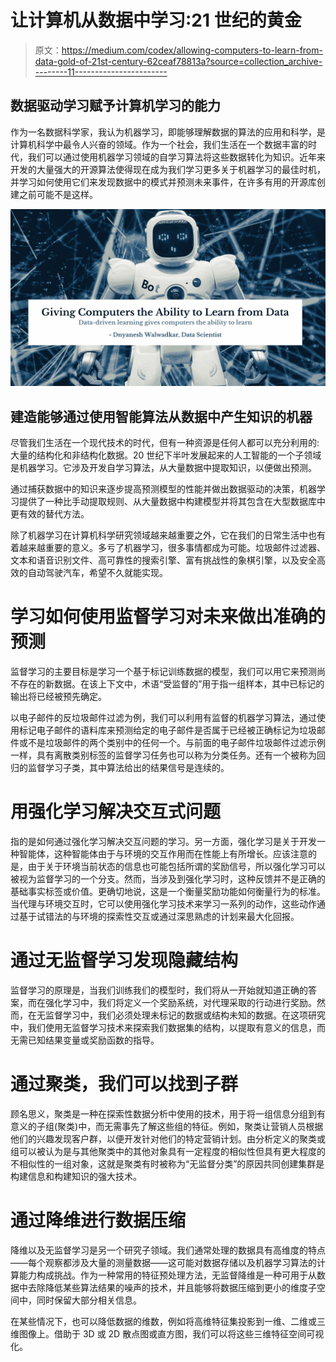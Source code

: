 # 让计算机从数据中学习:21 世纪的黄金

> 原文：<https://medium.com/codex/allowing-computers-to-learn-from-data-gold-of-21st-century-62ceaf78813a?source=collection_archive---------11----------------------->

## **数据驱动学习赋予计算机学习的能力**

作为一名数据科学家，我认为机器学习，即能够理解数据的算法的应用和科学，是计算机科学中最令人兴奋的领域。作为一个社会，我们生活在一个数据丰富的时代，我们可以通过使用机器学习领域的自学习算法将这些数据转化为知识。近年来开发的大量强大的开源算法使得现在成为我们学习更多关于机器学习的最佳时机，并学习如何使用它们来发现数据中的模式并预测未来事件，在许多有用的开源库创建之前可能不是这样。

![](img/f6e8f29db2979417d9f14ca3a5f2e823.png)

## 建造能够通过使用智能算法从数据中产生知识的机器

尽管我们生活在一个现代技术的时代，但有一种资源是任何人都可以充分利用的:大量的结构化和非结构化数据。20 世纪下半叶发展起来的人工智能的一个子领域是机器学习。它涉及开发自学习算法，从大量数据中提取知识，以便做出预测。

通过捕获数据中的知识来逐步提高预测模型的性能并做出数据驱动的决策，机器学习提供了一种比手动提取规则、从大量数据中构建模型并将其包含在大型数据库中更有效的替代方法。

除了机器学习在计算机科学研究领域越来越重要之外，它在我们的日常生活中也有着越来越重要的意义。多亏了机器学习，很多事情都成为可能。垃圾邮件过滤器、文本和语音识别文件、高可靠性的搜索引擎、富有挑战性的象棋引擎，以及安全高效的自动驾驶汽车，希望不久就能实现。

# 学习如何使用监督学习对未来做出准确的预测

监督学习的主要目标是学习一个基于标记训练数据的模型，我们可以用它来预测尚不存在的新数据。在该上下文中，术语“受监督的”用于指一组样本，其中已标记的输出将已经被预先确定。

以电子邮件的反垃圾邮件过滤为例，我们可以利用有监督的机器学习算法，通过使用标记电子邮件的语料库来预测给定的电子邮件是否属于已经被正确标记为垃圾邮件或不是垃圾邮件的两个类别中的任何一个。与前面的电子邮件垃圾邮件过滤示例一样，具有离散类别标签的监督学习任务也可以称为分类任务。还有一个被称为回归的监督学习子类，其中算法给出的结果信号是连续的。

# 用强化学习解决交互式问题

指的是如何通过强化学习解决交互问题的学习。另一方面，强化学习是关于开发一种智能体，这种智能体由于与环境的交互作用而在性能上有所增长。应该注意的是，由于关于环境当前状态的信息也可能包括所谓的奖励信号，所以强化学习可以被视为监督学习的一个分支。然而，当涉及到强化学习时，这种反馈并不是正确的基础事实标签或价值。更确切地说，这是一个衡量奖励功能如何衡量行为的标准。当代理与环境交互时，它可以使用强化学习技术来学习一系列的动作，这些动作通过基于试错法的与环境的探索性交互或通过深思熟虑的计划来最大化回报。

# 通过无监督学习发现隐藏结构

监督学习的原理是，当我们训练我们的模型时，我们将从一开始就知道正确的答案，而在强化学习中，我们将定义一个奖励系统，对代理采取的行动进行奖励。然而，在无监督学习中，我们必须处理未标记的数据或结构未知的数据。在这项研究中，我们使用无监督学习技术来探索我们数据集的结构，以提取有意义的信息，而无需已知结果变量或奖励函数的指导。

# 通过聚类，我们可以找到子群

顾名思义，聚类是一种在探索性数据分析中使用的技术，用于将一组信息分组到有意义的子组(聚类)中，而无需事先了解这些组的特征。例如，聚类让营销人员根据他们的兴趣发现客户群，以便开发针对他们的特定营销计划。由分析定义的聚类或组可以被认为是与其他聚类中的其他对象具有一定程度的相似性但具有更大程度的不相似性的一组对象，这就是聚类有时被称为“无监督分类”的原因共同创建集群是构建信息和构建知识的强大技术。

# 通过降维进行数据压缩

降维以及无监督学习是另一个研究子领域。我们通常处理的数据具有高维度的特点——每个观察都涉及大量的测量数据——这可能对数据存储以及机器学习算法的计算能力构成挑战。作为一种常用的特征预处理方法，无监督降维是一种可用于从数据中去除降低某些算法结果的噪声的技术，并且能够将数据压缩到更小的维度子空间中，同时保留大部分相关信息。

在某些情况下，也可以降低数据的维数，例如将高维特征集投影到一维、二维或三维图像上。借助于 3D 或 2D 散点图或直方图，我们可以将这些三维特征空间可视化。